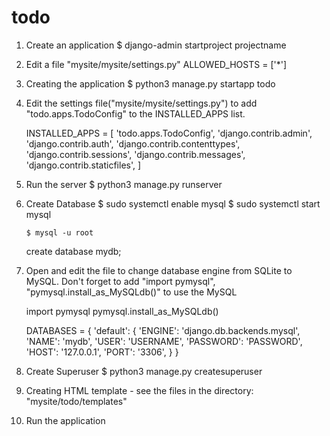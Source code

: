 # todo

1. Create an application
   $ django-admin startproject projectname

2. Edit a file  "mysite/mysite/settings.py"
      ALLOWED_HOSTS = ['*']
      
3. Creating the application
      $ python3 manage.py startapp todo
      
4. Edit the settings file("mysite/mysite/settings.py") to add "todo.apps.TodoConfig" to the INSTALLED_APPS list.

      INSTALLED_APPS = [
    'todo.apps.TodoConfig',
    'django.contrib.admin',
    'django.contrib.auth',
    'django.contrib.contenttypes',
    'django.contrib.sessions',
    'django.contrib.messages',
    'django.contrib.staticfiles',
    ]
    
5. Run the server
        $ python3 manage.py runserver
        
6. Create Database
        $ sudo systemctl enable mysql
        $ sudo systemctl start mysql
        
       $ mysql -u root
      create database mydb;
      
7. Open and edit the file to change database engine from SQLite to MySQL. Don't forget to add "import pymysql",              "pymysql.install_as_MySQLdb()" to use the MySQL
 
      import pymysql
      pymysql.install_as_MySQLdb()

      DATABASES = {
       'default': {
         'ENGINE': 'django.db.backends.mysql',
         'NAME': 'mydb',
         'USER': 'USERNAME',
         'PASSWORD': 'PASSWORD',
         'HOST': '127.0.0.1',
         'PORT': '3306',
          }
        }
      
 8. Create Superuser
        $ python3 manage.py createsuperuser
          
 9. Creating HTML template
        - see the files in the directory: "mysite/todo/templates"
        
 10. Run the application
